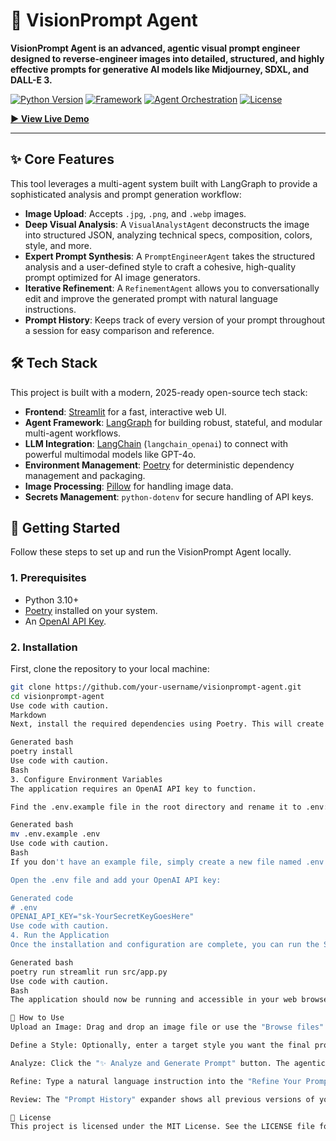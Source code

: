 # 🧩 VisionPrompt Agent

  <!-- Optional: Create a short GIF of your app and upload it to a site like Imgur, then paste the link here. -->

**VisionPrompt Agent is an advanced, agentic visual prompt engineer designed to reverse-engineer images into detailed, structured, and highly effective prompts for generative AI models like Midjourney, SDXL, and DALL-E 3.**

[![Python Version](https://img.shields.io/badge/Python-3.10+-blue.svg)](https://www.python.org/downloads/)
[![Framework](https://img.shields.io/badge/Framework-Streamlit-FF4B4B)](https://streamlit.io)
[![Agent Orchestration](https://img.shields.io/badge/Agents-LangGraph-E86F2C)](https://langchain.com)
[![License](https://img.shields.io/badge/License-MIT-green.svg)](https://opensource.org/licenses/MIT)

<!-- Replace '#' with your deployed app's URL -->
**[▶️ View Live Demo](#)**

---

## ✨ Core Features

This tool leverages a multi-agent system built with LangGraph to provide a sophisticated analysis and prompt generation workflow:

*   **Image Upload**: Accepts `.jpg`, `.png`, and `.webp` images.
*   **Deep Visual Analysis**: A `VisualAnalystAgent` deconstructs the image into structured JSON, analyzing technical specs, composition, colors, style, and more.
*   **Expert Prompt Synthesis**: A `PromptEngineerAgent` takes the structured analysis and a user-defined style to craft a cohesive, high-quality prompt optimized for AI image generators.
*   **Iterative Refinement**: A `RefinementAgent` allows you to conversationally edit and improve the generated prompt with natural language instructions.
*   **Prompt History**: Keeps track of every version of your prompt throughout a session for easy comparison and reference.

## 🛠️ Tech Stack

This project is built with a modern, 2025-ready open-source tech stack:

*   **Frontend**: [Streamlit](https://streamlit.io/) for a fast, interactive web UI.
*   **Agent Framework**: [LangGraph](https://github.com/langchain-ai/langgraph) for building robust, stateful, and modular multi-agent workflows.
*   **LLM Integration**: [LangChain](https://www.langchain.com/) (`langchain_openai`) to connect with powerful multimodal models like GPT-4o.
*   **Environment Management**: [Poetry](https://python-poetry.org/) for deterministic dependency management and packaging.
*   **Image Processing**: [Pillow](https://python-pillow.org/) for handling image data.
*   **Secrets Management**: `python-dotenv` for secure handling of API keys.

## 🚀 Getting Started

Follow these steps to set up and run the VisionPrompt Agent locally.

### 1. Prerequisites

*   Python 3.10+
*   [Poetry](https://python-poetry.org/docs/#installation) installed on your system.
*   An [OpenAI API Key](https://platform.openai.com/api-keys).

### 2. Installation

First, clone the repository to your local machine:
```bash
git clone https://github.com/your-username/visionprompt-agent.git
cd visionprompt-agent
Use code with caution.
Markdown
Next, install the required dependencies using Poetry. This will create a virtual environment and install all packages specified in pyproject.toml.

Generated bash
poetry install
Use code with caution.
Bash
3. Configure Environment Variables
The application requires an OpenAI API key to function.

Find the .env.example file in the root directory and rename it to .env:

Generated bash
mv .env.example .env
Use code with caution.
Bash
If you don't have an example file, simply create a new file named .env.

Open the .env file and add your OpenAI API key:

Generated code
# .env
OPENAI_API_KEY="sk-YourSecretKeyGoesHere"
Use code with caution.
4. Run the Application
Once the installation and configuration are complete, you can run the Streamlit application from the project's root directory:

Generated bash
poetry run streamlit run src/app.py
Use code with caution.
Bash
The application should now be running and accessible in your web browser, typically at http://localhost:8501.

📖 How to Use
Upload an Image: Drag and drop an image file or use the "Browse files" button in the sidebar.

Define a Style: Optionally, enter a target style you want the final prompt to reflect (e.g., "8-bit pixel art", "cinematic film still", "minimalist line art").

Analyze: Click the "✨ Analyze and Generate Prompt" button. The agentic workflow will execute, and a detailed prompt will appear.

Refine: Type a natural language instruction into the "Refine Your Prompt" box (e.g., "make it a rainy day", "add a sense of mystery"). Click the "🔄 Refine Prompt" button to get an updated version.

Review: The "Prompt History" expander shows all previous versions of your prompt for easy tracking.

📝 License
This project is licensed under the MIT License. See the LICENSE file for details.